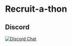 # Recruit-a-thon

## Discord
[![Discord Chat](https://img.shields.io/discord/767286138007584780?label=Discord&logo=discord&logoColor=ffffff&labelColor=7289DA&color=2c2f33)](https://discord.gg/e47wmTW)
